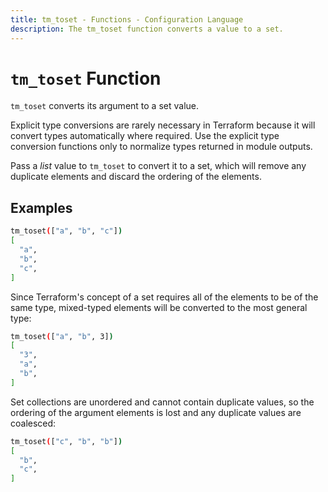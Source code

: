 ```yaml
---
title: tm_toset - Functions - Configuration Language
description: The tm_toset function converts a value to a set.
---
```


# `tm_toset` Function

`tm_toset` converts its argument to a set value.

Explicit type conversions are rarely necessary in Terraform because it will
convert types automatically where required. Use the explicit type conversion
functions only to normalize types returned in module outputs.

Pass a _list_ value to `tm_toset` to convert it to a set, which will remove any
duplicate elements and discard the ordering of the elements.

## Examples

```sh
tm_toset(["a", "b", "c"])
[
  "a",
  "b",
  "c",
]
```

Since Terraform's concept of a set requires all of the elements to be of the
same type, mixed-typed elements will be converted to the most general type:

```sh
tm_toset(["a", "b", 3])
[
  "3",
  "a",
  "b",
]
```

Set collections are unordered and cannot contain duplicate values, so the
ordering of the argument elements is lost and any duplicate values are
coalesced:

```sh
tm_toset(["c", "b", "b"])
[
  "b",
  "c",
]
```
